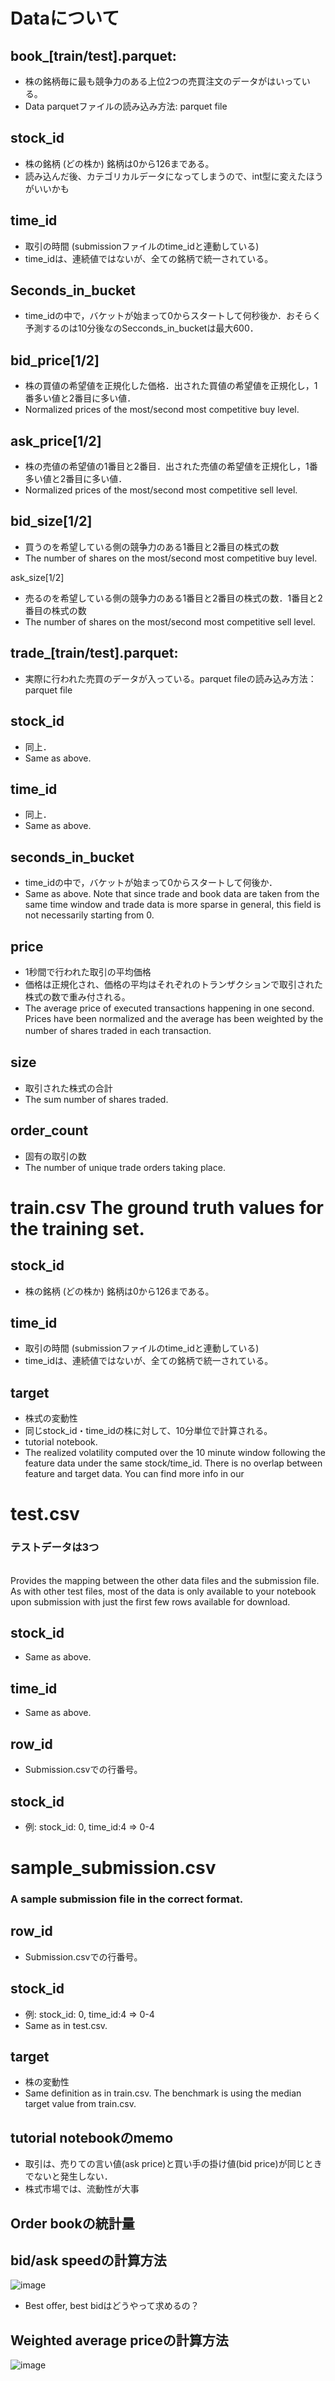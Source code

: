 # Dataについて

## book_[train/test].parquet:
- 株の銘柄毎に最も競争力のある上位2つの売買注文のデータがはいっている。
- Data parquetファイルの読み込み方法: parquet file  

## stock_id 
- 株の銘柄 (どの株か) 銘柄は0から126まである。
- 読み込んだ後、カテゴリカルデータになってしまうので、int型に変えたほうがいいかも

## time_id 
- 取引の時間 (submissionファイルのtime_idと連動している)
- time_idは、連続値ではないが、全ての銘柄で統一されている。

## Seconds_in_bucket
- time_idの中で，バケットが始まって0からスタートして何秒後か．おそらく予測するのは10分後なのSecconds_in_bucketは最大600．

## bid_price[1/2] 
- 株の買値の希望値を正規化した価格．出された買値の希望値を正規化し，1番多い値と2番目に多い値．
- Normalized prices of the most/second most competitive buy level.

## ask_price[1/2] 
- 株の売値の希望値の1番目と2番目．出された売値の希望値を正規化し，1番多い値と2番目に多い値．
- Normalized prices of the most/second most competitive sell level.

## bid_size[1/2] 
- 買うのを希望している側の競争力のある1番目と2番目の株式の数
- The number of shares on the most/second most competitive buy level.

ask_size[1/2] 
- 売るのを希望している側の競争力のある1番目と2番目の株式の数．1番目と2番目の株式の数
- The number of shares on the most/second most competitive sell level.

## trade_[train/test].parquet: 
- 実際に行われた売買のデータが入っている。parquet fileの読み込み方法： parquet file 

## stock_id 
- 同上．
- Same as above.

## time_id 
- 同上．
- Same as above.

## seconds_in_bucket 
- time_idの中で，バケットが始まって0からスタートして何後か．
- Same as above. Note that since trade and book data are taken from the same time window and trade data is more sparse in general, this field is not necessarily starting from 0.

## price 
- 1秒間で行われた取引の平均価格
- 価格は正規化され、価格の平均はそれぞれのトランザクションで取引された株式の数で重み付される。
- The average price of executed transactions happening in one second. Prices have been normalized and the average has been weighted by the number of shares traded in each transaction.
　
## size 
- 取引された株式の合計
- The sum number of shares traded.

## order_count 
- 固有の取引の数
- The number of unique trade orders taking place.

# train.csv The ground truth values for the training set.

## stock_id 
- 株の銘柄 (どの株か) 銘柄は0から126まである。

## time_id 
- 取引の時間 (submissionファイルのtime_idと連動している)
- time_idは、連続値ではないが、全ての銘柄で統一されている。

## target 
- 株式の変動性
- 同じstock_id・time_idの株に対して、10分単位で計算される。
- tutorial notebook.
- The realized volatility computed over the 10 minute window following the feature data under the same stock/time_id. There is no overlap between feature and target data. You can find more info in our 

# test.csv
### テストデータは3つ
<br>
Provides the mapping between the other data files and the submission file. As with other test files, most of the data is only available to your notebook upon submission with just the first few rows available for download.

## stock_id 
- Same as above.

## time_id
- Same as above.

## row_id 
- Submission.csvでの行番号。

## stock_id 
- 例: stock_id: 0, time_id:4 ⇒ 0-4

# sample_submission.csv 
### A sample submission file in the correct format.

## row_id 
- Submission.csvでの行番号。

## stock_id
- 例: stock_id: 0, time_id:4 ⇒ 0-4
- Same as in test.csv.

## target 
- 株の変動性
- Same definition as in train.csv. The benchmark is using the median target value from train.csv.



## tutorial notebookのmemo
- 取引は、売りての言い値(ask price)と買い手の掛け値(bid price)が同じときでないと発生しない．
- 株式市場では、流動性が大事
## Order bookの統計量

## bid/ask speedの計算方法
![image](https://user-images.githubusercontent.com/79825066/128728034-323cb94b-614a-4ca7-b459-68c756a8c27d.png)

- Best offer, best bidはどうやって求めるの？

## Weighted average priceの計算方法
![image](https://user-images.githubusercontent.com/79825066/128728271-01b960d7-4ba0-4bcf-a75c-01b6631afcc1.png)


